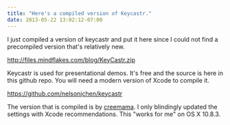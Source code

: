 ```yaml
---
title: "Here's a compiled version of Keycastr."
date: 2013-05-22 13:02:12-07:00
---
```


I just compiled a version of keycastr and put it here since I could not find a precompiled version that's relatively
new.

http://files.mindflakes.com/blog/KeyCastr.zip

Keycastr is used for presentational demos. It's free and the source is here in this github repo. You will need a
modern version of Xcode to compile it.

https://github.com/nelsonjchen/keycastr

The version that is compiled is by [creemama](https://github.com/creemama). I only blindingly updated the settings
with Xcode recommendations. This "works for me" on OS X 10.8.3.
